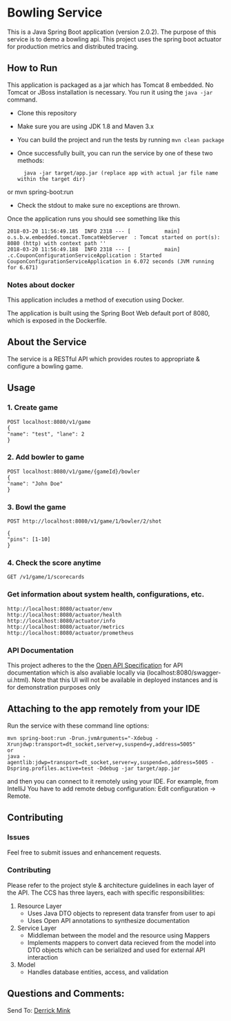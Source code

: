 # Bowling Service

This is a Java Spring Boot application (version 2.0.2). The purpose of this service is to demo a bowling api. This project uses the spring boot actuator for production metrics and distributed tracing.

## How to Run

This application is packaged as a jar which has Tomcat 8 embedded. No Tomcat or JBoss installation is necessary. You run it using the ```java -jar``` command.

* Clone this repository 
* Make sure you are using JDK 1.8 and Maven 3.x
* You can build the project and run the tests by running ```mvn clean package```
* Once successfully built, you can run the service by one of these two methods:

        java -jar target/app.jar (replace app with actual jar file name within the target dir)
or
        mvn spring-boot:run
        
* Check the stdout to make sure no exceptions are thrown. 

Once the application runs you should see something like this

```
2018-03-20 11:56:49.185  INFO 2318 --- [           main] o.s.b.w.embedded.tomcat.TomcatWebServer  : Tomcat started on port(s): 8080 (http) with context path ''
2018-03-20 11:56:49.188  INFO 2318 --- [           main] .c.CouponConfigurationServiceApplication : Started CouponConfigurationServiceApplication in 6.072 seconds (JVM running for 6.671)
```

### Notes about docker

This application includes a method of execution using Docker. 

The application is built using the Spring Boot Web default port of 8080, which is exposed in the Dockerfile.

## About the Service

The service is a RESTful API which provides routes to appropriate & configure a bowling game.

## Usage

### 1. Create game
```
POST localhost:8080/v1/game 
{
"name": "test", "lane": 2
}
``` 

### 2. Add bowler to game
```
POST localhost:8080/v1/game/{gameId}/bowler 
{
"name": "John Doe"
}
``` 

### 3. Bowl the game
```
POST http://localhost:8080/v1/game/1/bowler/2/shot

{
"pins": [1-10]
}
``` 

### 4. Check the score anytime
```GET /v1/game/1/scorecards```

### Get information about system health, configurations, etc.

```
http://localhost:8080/actuator/env
http://localhost:8080/actuator/health
http://localhost:8080/actuator/info
http://localhost:8080/actuator/metrics
http://localhost:8080/actuator/prometheus
```

### API Documentation

This project adheres to the  the [Open API Specification](https://www.openapis.org/) for API documentation which is also avaliable locally via (localhost:8080/swagger-ui.html). Note that this UI will not be available in deployed instances and is for demonstration purposes only 

## Attaching to the app remotely from your IDE

Run the service with these command line options:

```
mvn spring-boot:run -Drun.jvmArguments="-Xdebug -Xrunjdwp:transport=dt_socket,server=y,suspend=y,address=5005"
or
java -agentlib:jdwp=transport=dt_socket,server=y,suspend=n,address=5005 -Dspring.profiles.active=test -Ddebug -jar target/app.jar
```
and then you can connect to it remotely using your IDE. For example, from IntelliJ You have to add remote debug configuration: Edit configuration -> Remote.

## Contributing

### Issues 

Feel free to submit issues and enhancement requests. 

### Contributing

Please refer to the project style & architecture guidelines in each layer of the API. The CCS has three layers, each with 
specific responsibilities:

1. Resource Layer
    - Uses Java DTO objects to represent data transfer from user to api 
    - Uses Open API annotations to synthesize documentation
2. Service Layer     
    - Middleman between the model and the resource using Mappers
    - Implements mappers to convert data recieved from the model into DTO objects which can be serialized and used for 
    external API interaction
3. Model
    - Handles database entities, access, and validation

## Questions and Comments: 

Send To: [Derrick Mink](derrick.mink@gmail.com) 





